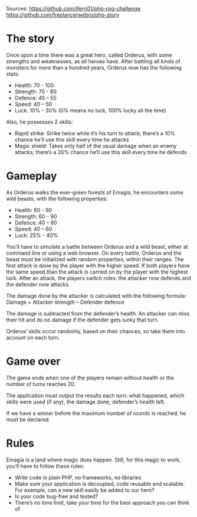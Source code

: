 Sources:
   https://github.com/jfern01/php-rpg-challenge
   https://github.com/freelancerwebro/php-story

The story
=====================

Once upon a time there was a great hero, called Orderus, with some strengths and weaknesses, as all heroes have. After battling all kinds of monsters for more than a hundred years, Orderus now has the following stats:

-	Health: 70 - 100 	
- Strength: 70 - 80
- Defence: 45 – 55
- Speed: 40 – 50
- Luck: 10% - 30% (0% means no luck, 100% lucky all the time)

Also, he possesses 2 skills:

- Rapid strike: Strike twice while it’s his turn to attack; there’s a 10% chance he’ll use this skill every time he attacks
- Magic shield: Takes only half of the usual damage when an enemy attacks; there’s a 20% chance he’ll use this skill every time he defends

Gameplay
=====================

As Orderus walks the ever-green forests of Emagia, he encounters some wild beasts, with the following properties:

- Health: 60 - 90
- Strength: 60 - 90
- Defence: 40 – 60
- Speed: 40 – 60
- Luck: 25% - 40%

You’ll have to simulate a battle between Orderus and a wild beast, either at command line or using a web browser. On every battle, Orderus and the beast must be initialized with random properties, within their ranges.
The first attack is done by the player with the higher speed. If both players have the same speed,than the attack is carried on by the player with the highest luck. After an attack, the players switch roles: the attacker now defends and the defender now attacks.

The damage done by the attacker is calculated with the following formula:
Damage = Attacker strength – Defender defence

The damage is subtracted from the defender’s health. An attacker can miss their hit and do no damage if the defender gets lucky that turn.

Orderus’ skills occur randomly, based on their chances, so take them into account on each turn.

Game over
=====================

The game ends when one of the players remain without health or the number of turns reaches 20.

The application must output the results each turn: what happened, which skills were used (if any), the damage done, defender’s health left.

If we have a winner before the maximum number of rounds is reached, he must be declared.

Rules
=====================

Emagia is a land where magic does happen. Still, for this magic to work, you’ll have to follow these rules:

- Write code in plain PHP, no frameworks, no libraries
- Make sure your application is decoupled, code reusable and scalable. For example, can a new skill easily be added to our hero?
- Is your code bug-free and tested?
- There’s no time limit, take your time for the best approach you can think of
